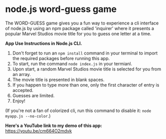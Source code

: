 # node.js word-guess game

The WORD-GUESS game gives you a fun way to experience a cli interface of node.js by using an npm package called 'inquirer' where it presents a popular Marvel Studios movie title for you to guess one letter at a time.

**App Use Instructions in Node.js CLI.**

1. Don't forget to run an `npm install` command in your terminal to import the required packages before running this app.
2. To start, run the command `node index.js` in your termianl.
3. Upon start, a random Marvel Studios movie title is selected for you from an array.
4. The movie title is presented in blank spaces.
5. If you happen to type more than one, only the first character of entry is accepted.
6. Guesses are limited.
7. Enjoy!

(If you're not a fan of colorized cli, run this command to disable it: `node myapp.js --no-color`.)

**Here's a YouTube link to my demo of this app:**
https://youtu.be/cm664O2mdvk